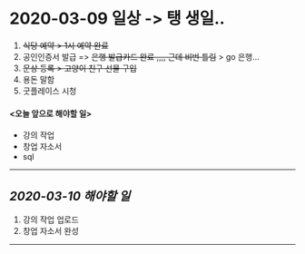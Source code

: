 # 2020-03-09 일상 -> 탱 생일..

1. ~~식당 예약 > 1시 예약 완료~~
2. 공인인증서 발급 => ~~은행 발급카드 완료 ,,,, 근데 비번 틀림~~ > go 은행...
3. ~~문상 등록 > 고양이 친구 선물 구입~~
4. 용돈 말함
5. 굿플레이스 시청


#### <오늘 앞으로 해야할 일>
- 강의 작업
- 창업 자소서
- sql

-----------------------------------
## *2020-03-10 해야할 일*
1. 강의 작업 업로드
2. 창업 자소서 완성
------------